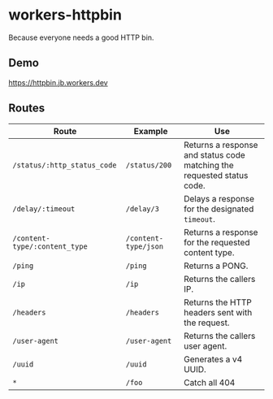 # workers-httpbin

Because everyone needs a good HTTP bin.

## Demo

https://httpbin.jb.workers.dev

## Routes

| Route                         | Example              | Use                                                                    |
| ----------------------------- | -------------------- | ---------------------------------------------------------------------- |
| `/status/:http_status_code`   | `/status/200`        | Returns a response and status code matching the requested status code. |
| `/delay/:timeout`             | `/delay/3`           | Delays a response for the designated `timeout`.                        |
| `/content-type/:content_type` | `/content-type/json` | Returns a response for the requested content type.                     |
| `/ping`                       | `/ping`              | Returns a PONG.                                                        |
| `/ip`                         | `/ip`                | Returns the callers IP.                                                |
| `/headers`                    | `/headers`           | Returns the HTTP headers sent with the request.                        |
| `/user-agent`                 | `/user-agent`        | Returns the callers user agent.                                        |
| `/uuid`                       | `/uuid`              | Generates a v4 UUID.                                                   |
| `*`                           | `/foo`               | Catch all 404                                                          |
